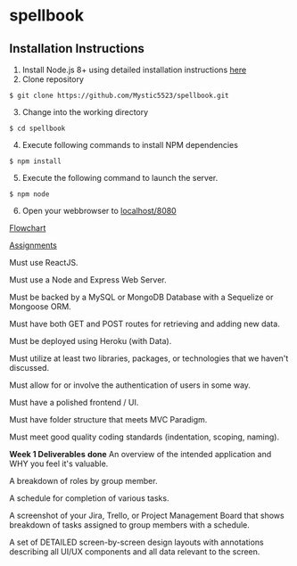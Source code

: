 # spellbook

## Installation Instructions
1. Install Node.js 8+ using detailed installation instructions [here](https://nodejs.org/en/download/package-manager/)
2. Clone repository
```
$ git clone https://github.com/Mystic5523/spellbook.git
```
3. Change into the working directory
```
$ cd spellbook
```
4. Execute following commands to install NPM dependencies
```
$ npm install
```
5. Execute the following command to launch the server.
```
$ npm node
```
6. Open your webbrowser to [localhost/8080](localhost/8080)




[Flowchart](/documentation/spellbook_flowchart.pdf)


[Assignments](/documentation/project_managment.png)

Must use ReactJS.

Must use a Node and Express Web Server.

Must be backed by a MySQL or MongoDB Database with a Sequelize or Mongoose ORM.

Must have both GET and POST routes for retrieving and adding new data.

Must be deployed using Heroku (with Data).

Must utilize at least two libraries, packages, or technologies that we haven't discussed.

Must allow for or involve the authentication of users in some way.

Must have a polished frontend / UI.

Must have folder structure that meets MVC Paradigm.

Must meet good quality coding standards (indentation, scoping, naming).

**Week 1 Deliverables** **done**
An overview of the intended application and WHY you feel it's valuable.

A breakdown of roles by group member.

A schedule for completion of various tasks.

A screenshot of your Jira, Trello, or Project Management Board that shows breakdown of tasks assigned to group members with a schedule.

A set of DETAILED screen-by-screen design layouts with annotations describing all UI/UX components and all data relevant to the screen.
